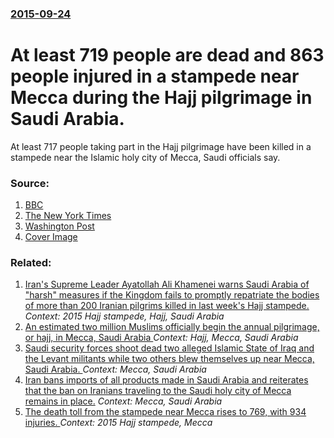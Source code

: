 ### [2015-09-24](/news/2015/09/24/index.md)

# At least 719 people are dead and 863 people injured in a stampede near Mecca during the Hajj pilgrimage in Saudi Arabia. 

At least 717 people taking part in the Hajj pilgrimage have been killed in a stampede near the Islamic holy city of Mecca, Saudi officials say.


### Source:

1. [BBC](http://www.bbc.com/news/world-middle-east-34346449)
2. [The New York Times](http://www.nytimes.com/2015/09/25/world/middleeast/mecca-stampede.html?emc=edit_na_20150924&nlid=66213151&ref=cta)
3. [Washington Post](https://www.washingtonpost.com/world/middle_east/the-latest-saudis-say-220-dead-in-hajj-stampede/2015/09/24/0b002e8a-629d-11e5-8475-781cc9851652_story.html)
3. [Cover Image](http://ichef-1.bbci.co.uk/news/1024/cpsprodpb/2029/production/_85733280_85729088.jpg)

### Related:

1. [Iran's Supreme Leader Ayatollah Ali Khamenei warns Saudi Arabia of "harsh" measures if the Kingdom fails to promptly repatriate the bodies of more than 200 Iranian pilgrims killed in last week's Hajj stampede. ](/news/2015/09/30/iran-s-supreme-leader-ayatollah-ali-khamenei-warns-saudi-arabia-of-harsh-measures-if-the-kingdom-fails-to-promptly-repatriate-the-bodies-o.md) _Context: 2015 Hajj stampede, Hajj, Saudi Arabia_
2. [ An estimated two million Muslims officially begin the annual pilgrimage, or hajj, in Mecca, Saudi Arabia ](/news/2006/01/8/an-estimated-two-million-muslims-officially-begin-the-annual-pilgrimage-or-hajj-in-mecca-saudi-arabia.md) _Context: Hajj, Mecca, Saudi Arabia_
3. [Saudi security forces shoot dead two alleged Islamic State of Iraq and the Levant militants while two others blew themselves up near Mecca, Saudi Arabia. ](/news/2016/05/5/saudi-security-forces-shoot-dead-two-alleged-islamic-state-of-iraq-and-the-levant-militants-while-two-others-blew-themselves-up-near-mecca.md) _Context: Mecca, Saudi Arabia_
4. [Iran bans imports of all products made in Saudi Arabia and reiterates that the ban on Iranians traveling to the Saudi holy city of Mecca remains in place.](/news/2016/01/7/iran-bans-imports-of-all-products-made-in-saudi-arabia-and-reiterates-that-the-ban-on-iranians-traveling-to-the-saudi-holy-city-of-mecca-rem.md) _Context: Mecca, Saudi Arabia_
5. [The death toll from the stampede near Mecca rises to 769, with 934 injuries. ](/news/2015/09/26/the-death-toll-from-the-stampede-near-mecca-rises-to-769-with-934-injuries.md) _Context: 2015 Hajj stampede, Mecca_
